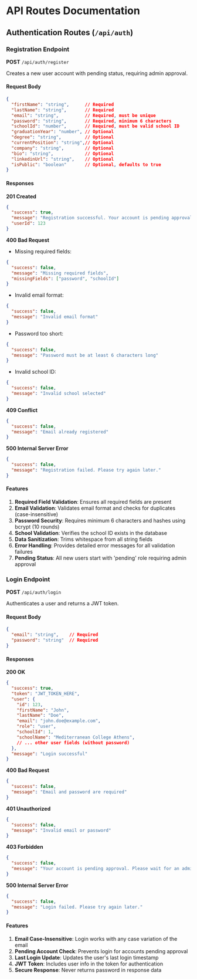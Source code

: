 # API Routes Documentation

## Authentication Routes (`/api/auth`)

### Registration Endpoint

**POST** `/api/auth/register`

Creates a new user account with pending status, requiring admin approval.

#### Request Body

```json
{
  "firstName": "string",      // Required
  "lastName": "string",       // Required
  "email": "string",          // Required, must be unique
  "password": "string",       // Required, minimum 6 characters
  "schoolId": "number",       // Required, must be valid school ID
  "graduationYear": "number", // Optional
  "degree": "string",         // Optional
  "currentPosition": "string",// Optional
  "company": "string",        // Optional
  "bio": "string",            // Optional
  "linkedinUrl": "string",    // Optional
  "isPublic": "boolean"       // Optional, defaults to true
}
```

#### Responses

**201 Created**
```json
{
  "success": true,
  "message": "Registration successful. Your account is pending approval by an administrator.",
  "userId": 123
}
```

**400 Bad Request**
- Missing required fields:
```json
{
  "success": false,
  "message": "Missing required fields",
  "missingFields": ["password", "schoolId"]
}
```
- Invalid email format:
```json
{
  "success": false,
  "message": "Invalid email format"
}
```
- Password too short:
```json
{
  "success": false,
  "message": "Password must be at least 6 characters long"
}
```
- Invalid school ID:
```json
{
  "success": false,
  "message": "Invalid school selected"
}
```

**409 Conflict**
```json
{
  "success": false,
  "message": "Email already registered"
}
```

**500 Internal Server Error**
```json
{
  "success": false,
  "message": "Registration failed. Please try again later."
}
```

#### Features

1. **Required Field Validation**: Ensures all required fields are present
2. **Email Validation**: Validates email format and checks for duplicates (case-insensitive)
3. **Password Security**: Requires minimum 6 characters and hashes using bcrypt (10 rounds)
4. **School Validation**: Verifies the school ID exists in the database
5. **Data Sanitization**: Trims whitespace from all string fields
6. **Error Handling**: Provides detailed error messages for all validation failures
7. **Pending Status**: All new users start with 'pending' role requiring admin approval

### Login Endpoint

**POST** `/api/auth/login`

Authenticates a user and returns a JWT token.

#### Request Body

```json
{
  "email": "string",    // Required
  "password": "string"  // Required
}
```

#### Responses

**200 OK**
```json
{
  "success": true,
  "token": "JWT_TOKEN_HERE",
  "user": {
    "id": 123,
    "firstName": "John",
    "lastName": "Doe",
    "email": "john.doe@example.com",
    "role": "user",
    "schoolId": 1,
    "schoolName": "Mediterranean College Athens",
    // ... other user fields (without password)
  },
  "message": "Login successful"
}
```

**400 Bad Request**
```json
{
  "success": false,
  "message": "Email and password are required"
}
```

**401 Unauthorized**
```json
{
  "success": false,
  "message": "Invalid email or password"
}
```

**403 Forbidden**
```json
{
  "success": false,
  "message": "Your account is pending approval. Please wait for an administrator to approve your registration."
}
```

**500 Internal Server Error**
```json
{
  "success": false,
  "message": "Login failed. Please try again later."
}
```

#### Features

1. **Email Case-Insensitive**: Login works with any case variation of the email
2. **Pending Account Check**: Prevents login for accounts pending approval
3. **Last Login Update**: Updates the user's last login timestamp
4. **JWT Token**: Includes user info in the token for authentication
5. **Secure Response**: Never returns password in response data
